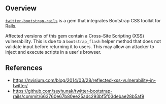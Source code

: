 ## Overview

[`twitter-bootstrap-rails`](https://rubygems.org/gems/twitter-bootstrap-rails) is a gem that integrates Bootstrap CSS toolkit for Rails.

Affected versions of this gem contain a Cross-Site Scripting (XSS) vulnerability. This is due to a `bootstrap_flash` helper method that does not validate input before returning it to users. This may allow an attacker to inject and execute scripts in a user's browser.

## References

- https://nvisium.com/blog/2014/03/28/reflected-xss-vulnerability-in-twitter/
- https://github.com/seyhunak/twitter-bootstrap-rails/commit/663760e67b80ee25adc293bf5f03debae28b5af9
